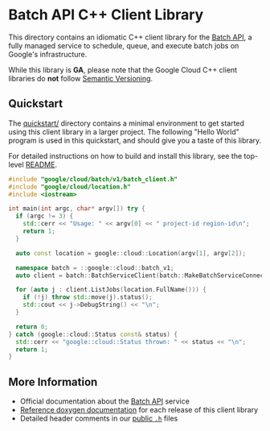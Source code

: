 # Batch API C++ Client Library

This directory contains an idiomatic C++ client library for the
[Batch API][cloud-service-docs], a fully managed service to schedule, queue, and
execute batch jobs on Google's infrastructure.

While this library is **GA**, please note that the Google Cloud C++ client
libraries do **not** follow [Semantic Versioning](https://semver.org/).

## Quickstart

The [quickstart/](quickstart/README.md) directory contains a minimal environment
to get started using this client library in a larger project. The following
"Hello World" program is used in this quickstart, and should give you a taste of
this library.

For detailed instructions on how to build and install this library, see the
top-level [README](/README.md#building-and-installing).

<!-- inject-quickstart-start -->

```cc
#include "google/cloud/batch/v1/batch_client.h"
#include "google/cloud/location.h"
#include <iostream>

int main(int argc, char* argv[]) try {
  if (argc != 3) {
    std::cerr << "Usage: " << argv[0] << " project-id region-id\n";
    return 1;
  }

  auto const location = google::cloud::Location(argv[1], argv[2]);

  namespace batch = ::google::cloud::batch_v1;
  auto client = batch::BatchServiceClient(batch::MakeBatchServiceConnection());

  for (auto j : client.ListJobs(location.FullName())) {
    if (!j) throw std::move(j).status();
    std::cout << j->DebugString() << "\n";
  }

  return 0;
} catch (google::cloud::Status const& status) {
  std::cerr << "google::cloud::Status thrown: " << status << "\n";
  return 1;
}
```

<!-- inject-quickstart-end -->

## More Information

- Official documentation about the [Batch API][cloud-service-docs] service
- [Reference doxygen documentation][doxygen-link] for each release of this
  client library
- Detailed header comments in our [public `.h`][source-link] files

[cloud-service-docs]: https://cloud.google.com/batch
[doxygen-link]: https://cloud.google.com/cpp/docs/reference/batch/latest/
[source-link]: https://github.com/googleapis/google-cloud-cpp/tree/main/google/cloud/batch
